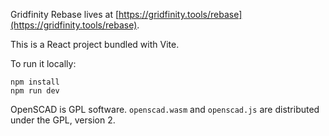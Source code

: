 Gridfinity Rebase lives at [https://gridfinity.tools/rebase](https://gridfinity.tools/rebase).

This is a React project bundled with Vite.

To run it locally:

```
npm install
npm run dev
```

OpenSCAD is GPL software. `openscad.wasm` and `openscad.js` are distributed under the GPL, version 2.
